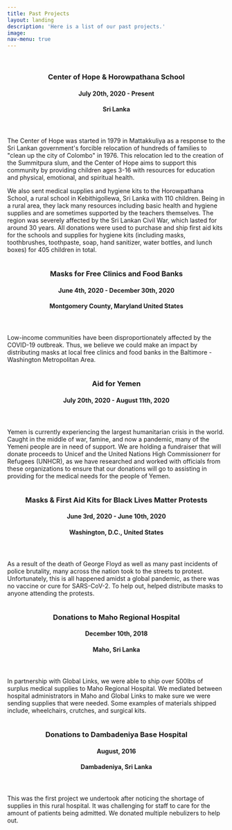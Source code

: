 ```yaml
---
title: Past Projects
layout: landing
description: 'Here is a list of our past projects.'
image: 
nav-menu: true
---
```

<section id="two" class="spotlights">
	<section>
		<a class="image">
			<img src="/assets/images/COH_2.JPG" alt="" data-position="top center" />
			<img src="/assets/images/Hpt_5.JPG" alt="" data-position="top center" />
			<img src="/assets/images/Hpt_2.JPG" alt="" data-position="top center" />
		</a>
		<!-- <a class="image">
			<img src="/assets/images/Hpt_2.JPG" alt="" data-position="top center" />
		</a>
		<a class="image">
			<img src="/assets/images/Hpt_5.JPG" alt="" data-position="top center" />
		</a> -->
		<div class="content">
			<div class="inner">
				<header class="major">
					<h3>Center of Hope & Horowpathana School</h3>
					<h4>July 20th, 2020 - Present</h4>
					<h4>Sri Lanka</h4>
				</header>
				<p>The Center of Hope was started in 1979 in Mattakkuliya as a response to the Sri Lankan government's forcible relocation of hundreds of families to "clean up the city of Colombo" in 1976. This relocation led to the creation of the Summitpura slum, and the Center of Hope aims to support this community by providing children ages 3-16 with resources for education and physical, emotional, and spiritual health.  </p>
				<p>We  also sent medical supplies and hygiene kits to the Horowpathana School, a rural school in Kebithigollewa, Sri Lanka with 110 children. Being in a rural area, they lack many resources including basic health and hygiene supplies and are sometimes supported by the teachers themselves. The region was severely affected by the Sri Lankan Civil War, which lasted for around 30 years. All donations were used to purchase and ship first aid kits for the schools and supplies for hygiene kits (including masks, toothbrushes, toothpaste, soap, hand sanitizer, water bottles, and lunch boxes) for 405 children in total.  </p>
			</div>
		</div>
	</section>
	<section>
		<a class="image">
			<img src="" alt="" data-position="top center" />
		</a>
		<div class="content">
			<div class="inner">
				<header class="major">
					<h3>Masks for Free Clinics and Food Banks </h3>
					<h4>June 4th, 2020 - December 30th, 2020</h4>
					<h4>Montgomery County,  Maryland United States</h4>
				</header>
				<p>Low-income communities have been disproportionately affected by the COVID-19 outbreak. Thus, we believe we could make an impact by distributing masks at local free clinics and food banks in the Baltimore - Washington Metropolitan Area. </p>
				<!--<ul class="actions">
					<li><a class="button">Learn more</a></li>
				</ul>-->
			</div>
		</div>
	</section>
	<section>
		<a class="image">
			<img src="/assets/images/yemenprojectpics.png" alt="" data-position="top center" />
		</a>
		<div class="content">
			<div class="inner">
				<header class="major">
					<h3>Aid for Yemen</h3>
					<h4>July 20th, 2020 - August 11th, 2020</h4>
				</header>
				<p> Yemen is currently experiencing the largest humanitarian crisis in the world. Caught in the middle of war, famine, and now a pandemic, many of the Yemeni people are in need of support. We are holding a fundraiser that will donate proceeds to Unicef and the United Nations High Commissionerr for Refugees (UNHCR), as we have researched and worked with officials from these organizations to ensure that our donations will go to assisting in providing for the medical needs for the people of Yemen. </p>
			</div>	
		</div>
	</section>
	<section>
		<a class="image">
			<img src="/assets/images/Protest.jpg" alt="" data-position="center center" />
		</a>
		<div class="content">
			<div class="inner">
				<header class="major">
					<h3>Masks & First Aid Kits for Black Lives Matter Protests</h3>
					<h4>June 3rd, 2020 - June 10th, 2020</h4>
					<h4>Washington, D.C., United States</h4>
				</header>
				<p> As a result of the death of George Floyd as well as many past incidents of police brutality, many across the nation took to the streets to protest. Unfortunately, this is all happened amidst a global pandemic, as there was no vaccine or cure for SARS-CoV-2. To help out, helped distribute masks to anyone attending the protests.</p>
			</div>
		</div>
	</section>
	<section>
		<a class="image">
			<img src="/assets/images/Maho3.JPG" alt="" data-position="top center" />
		</a>
		<div class="content">
			<div class="inner">
				<header class="major">
					<h3>Donations to Maho Regional Hospital</h3>
					<h4>December 10th, 2018</h4>
                    <h4>Maho, Sri Lanka</h4>
				</header>
				<p>In partnership with Global Links, we were able to ship over 500lbs of surplus medical supplies to Maho Regional Hospital. We mediated between hospital administrators in Maho and Global Links to make sure we were sending supplies that were needed. Some examples of materials shipped include, wheelchairs, crutches, and surgical kits.</p>
				<!--<ul class="actions">
					<li><a class="button">Learn more</a></li>
				</ul>-->
			</div>
		</div>
	</section>
	<section>
		<a class="image">
			<img src="" alt="" data-position="center center" />
		</a>
		<div class="content">
			<div class="inner">
				<header class="major">
					<h3>Donations to Dambadeniya Base Hospital</h3>
					<h4>August, 2016</h4>
                    <h4>Dambadeniya, Sri Lanka</h4>
				</header>
				<p> This was the first project we undertook after noticing the shortage of supplies in this rural hospital. It was challenging for staff to care for the amount of patients being admitted. We donated multiple nebulizers to help out.</p>
			</div>
		</div>
	</section>
</section>
